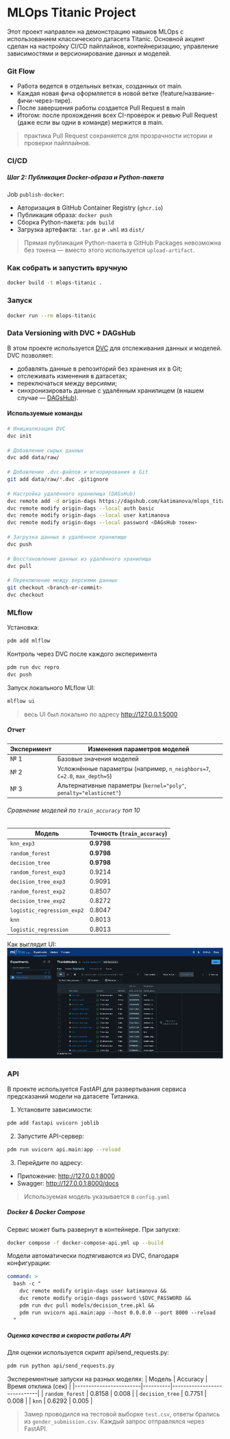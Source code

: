 # MLOps Titanic Project

Этот проект направлен на демонстрацию навыков MLOps с использованием классического датасета Titanic.
Основной акцент сделан на настройку CI/CD пайплайнов, контейнеризацию, управление зависимостями и версионирование данных и моделей.

### Git Flow

- Работа ведется в отдельных ветках, созданных от main.
- Каждая новая фича оформляется в новой ветке (feature/название-фичи-через-тире).
- После завершения работы создается Pull Request в main
- Итогом: после прохождения всех CI-проверок и ревью Pull Request (даже если вы одни в команде) мержится в main.

> практика Pull Request сохраняется для прозрачности истории и проверки пайплайнов.

### CI/CD

##### Шаг 2: Публикация Docker-образа и Python-пакета

Job `publish-docker`:
- Авторизация в GitHub Container Registry (`ghcr.io`)
- Публикация образа: `docker push`
- Сборка Python-пакета: `pdm build`
- Загрузка артефакта: `.tar.gz` и `.whl` из `dist/`

> Прямая публикация Python-пакета в GitHub Packages невозможна без токена — вместо этого используется `upload-artifact`.

### Как собрать и запустить вручную

```bash
docker build -t mlops-titanic .
```

### Запуск

```bash
docker run --rm mlops-titanic
```

### Data Versioning with DVC + DAGsHub

В этом проекте используется [DVC](https://dvc.org/) для отслеживания данных и моделей. DVC позволяет:

- добавлять данные в репозиторий без хранения их в Git;
- отслеживать изменения в датасетах;
- переключаться между версиями;
- синхронизировать данные с удалённым хранилищем (в нашем случае — [DAGsHub](https://dagshub.com/katimanova/mlops_titanic)).

#### Используемые команды

```bash
# Инициализация DVC
dvc init

# Добавление сырых данных
dvc add data/raw/

# Добавление .dvc-файлов и игнорирования в Git
git add data/raw/*.dvc .gitignore

# Настройка удалённого хранилища (DAGsHub)
dvc remote add -d origin-dags https://dagshub.com/katimanova/mlops_titanic.dvc
dvc remote modify origin-dags --local auth basic
dvc remote modify origin-dags --local user katimanova
dvc remote modify origin-dags --local password <DAGsHub токен>

# Загрузка данных в удалённое хранилище
dvc push

# Восстановление данных из удалённого хранилища
dvc pull

# Переключение между версиями данных
git checkout <branch-or-commit>
dvc checkout
```

### MLflow 

Установка:
```bash
pdm add mlflow
```
Контроль через DVC после каждого эксперимента
```bash
pdm run dvc repro
dvc push
```

Запуск локального MLflow UI:
```bash
mlflow ui
```
> весь UI был локально по адресу http://127.0.0.1:5000

##### Отчет

| Эксперимент | Изменения параметров моделей                                          |
|-------------|----------------------------------------------------------------------------------|
| № 1     | Базовые значения моделей |
| № 2     | Усложнённые параметры (например, `n_neighbors=7`, `C=2.0`, `max_depth=5`)        |
| № 3     | Альтернативные параметры (`kernel="poly"`, `penalty="elasticnet"`)       |


###### Сравнение моделей по `train_accuracy` топ 10

| Модель                       | Точность (`train_accuracy`) |
|-----------------------------|------------------------------|
| `knn_exp3`                  | **0.9798**                   |
| `random_forest`             | **0.9798**                   |
| `decision_tree`             | **0.9798**                   |
| `random_forest_exp3`        | 0.9214                       |
| `decision_tree_exp3`        | 0.9091                       |
| `random_forest_exp2`        | 0.8507                       |
| `decision_tree_exp2`        | 0.8272                       |
| `logistic_regression_exp2`  | 0.8047                       |
| `knn`                       | 0.8013                       |
| `logistic_regression`       | 0.8013                       |

Как выглядит UI:
![MLflow demo](report/mlflow.gif)


### API
В проекте используется FastAPI для развертывания сервиса предсказаний модели на датасете Титаника.
1. Установите зависимости:
```bash
pdm add fastapi uvicorn joblib
```
2. Запустите API-сервер:
```bash
pdm run uvicorn api.main:app --reload
```

3. Перейдите по адресу:
- Приложение: http://127.0.0.1:8000
- Swagger: http://127.0.0.1:8000/docs


> Используемая модель указывается в `config.yaml`

##### Docker & Docker Compose
Сервис может быть развернут в контейнере. При запуске:
```bash
docker compose -f docker-compose-api.yml up --build
```
Модели автоматически подтягиваются из DVC, благодаря конфигурации:
```yaml
command: >
  bash -c "
    dvc remote modify origin-dags user katimanova &&
    dvc remote modify origin-dags password \$DVC_PASSWORD &&
    pdm run dvc pull models/decision_tree.pkl &&
    pdm run uvicorn api.main:app --host 0.0.0.0 --port 8000 --reload
  "
```
##### Оценка качества и скорости работы API

Для оценки используется скрипт api/send_requests.py:

```bash
pdm run python api/send_requests.py 
```
Эксперементные запуски на разных моделях:
| Модель                 | Accuracy | Время отклика (сек) |
|------------------------|----------|-----------------------------|
| `random_forest`             | 0.8158   | 0.008                      |
| `decision_tree`             | 0.7751   | 0.008                      |
| `knn`                       | 0.6292   | 0.005                      |

> Замер проводился на тестовой выборке `test.csv`, ответы брались из `gender_submission.csv`. Каждый запрос отправлялся через FastAPI.